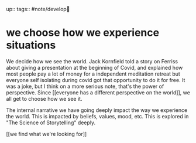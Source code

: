 up:: 
tags:: #note/develop🍃 

# we choose how we experience situations


We decide how we see the world. Jack Kornfield told a story on Ferriss about giving a presentation at the beginning of Covid, and explained how most people pay a lot of money for a independent meditation retreat but everyone self isolating during covid got that opportunity to do it for free. It was a joke, but I think on a more serious note, that's the power of perspective. Since [[everyone has a different perspective on the world]], we all get to choose how we see it.


The internal narrative we have going deeply impact the way we experience the world. This is impacted by beliefs, values, mood, etc. This is explored in "The Science of Storytelling" deeply.


[[we find what we're looking for]]
